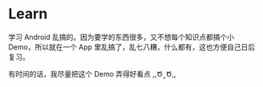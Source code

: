 # Learn
学习 Android 乱搞的。因为要学的东西很多，又不想每个知识点都搞个小 Demo，所以就在一个 App 里乱搞了，乱七八糟，什么都有，这也方便自己日后复习。

有时间的话，我尽量把这个 Demo 弄得好看点 ,,Ծ‸Ծ,,

